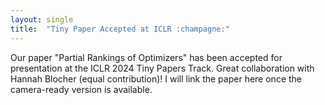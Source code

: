 ```yaml
---
layout: single
title:  "Tiny Paper Accepted at ICLR :champagne:"
---
```




Our paper "Partial Rankings of Optimizers" has been accepted for presentation at the ICLR 2024 Tiny Papers Track. Great collaboration with Hannah Blocher (equal contribution)! I will link the paper here once the camera-ready version is available.